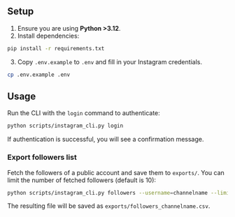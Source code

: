 ## Setup

1. Ensure you are using **Python >3.12**.
2. Install dependencies:

```bash
pip install -r requirements.txt
```

3. Copy `.env.example` to `.env` and fill in your Instagram credentials.

```bash
cp .env.example .env
```

## Usage

Run the CLI with the `login` command to authenticate:

```bash
python scripts/instagram_cli.py login
```

If authentication is successful, you will see a confirmation message.

### Export followers list

Fetch the followers of a public account and save them to `exports/`.
You can limit the number of fetched followers (default is 10):

```bash
python scripts/instagram_cli.py followers --username=channelname --limit=20
```

The resulting file will be saved as `exports/followers_channelname.csv`.
